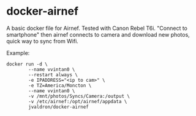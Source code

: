 # docker-airnef

A basic docker file for Airnef. Tested with Canon Rebel T6i. "Connect to smartphone" then airnef connects to camera and download new photos, quick way to sync from Wifi.

Example:
```
docker run -d \
        --name vvintan0 \
        --restart always \
        -e IPADDRESS="<ip to cam>" \
        -e TZ=America/Moncton \
        --name vvintan0 \
        -v /mnt/photos/Syncs/Camera:/output \
        -v /etc/airnef:/opt/airnef/appdata \
        jvaldron/docker-airnef
```
